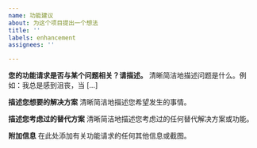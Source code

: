 ```yaml
---
name: 功能建议
about: 为这个项目提出一个想法
title: ''
labels: enhancement
assignees: ''

---
```


**您的功能请求是否与某个问题相关？请描述。**
清晰简洁地描述问题是什么。例如：我总是感到沮丧，当 [...]

**描述您想要的解决方案**
清晰简洁地描述您希望发生的事情。

**描述您考虑过的替代方案**
清晰简洁地描述您考虑过的任何替代解决方案或功能。

**附加信息**
在此处添加有关功能请求的任何其他信息或截图。